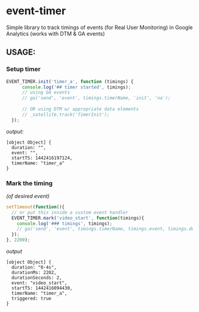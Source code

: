 # event-timer
Simple library to track timings of events (for Real User Monitoring) in Google Analytics (works with DTM & GA events)

## USAGE:

### Setup timer
```js
EVENT_TIMER.init('timer_a', function (timings) {
      console.log('## timer started', timings);
      // using GA events
      // ga('send', 'event', timings.timerName, 'init', 'na');
      
      // OR using DTM w/ appropriate data elements
      // _satellite.track('TimerInit');
  });
```
*output:*
```
[object Object] {
  duration: "",
  event: "",
  startTS: 1442416197124,
  timerName: "timer_a"
}
```

### Mark the timing
*(of desired event)*
```js
setTimeout(function(){
  // or put this inside a custom event handler
  EVENT_TIMER.mark('video_start', function(timings){
    console.log('### timings', timings);
    // ga('send', 'event', timings.timerName, timings.event, timings.duration);
  });
}, 2200);
```

*output*
```
[object Object] {
  duration: "0-4s",
  durationMs: 2202,
  durationSeconds: 2,
  event: "video_start",
  startTS: 1442416094430,
  timerName: "timer_a",
  triggered: true
}
```

